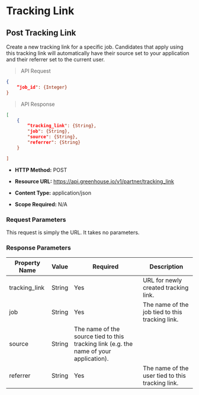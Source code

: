 # Tracking Link

## Post Tracking Link

Create a new tracking link for a specific job. Candidates that apply using this tracking link will automatically have their source set to your application and their referrer set to the current user.

> API Request

```json
{
	“job_id": {Integer}
}
```

> API Response

```json
[
	{ 
		“tracking_link": {String}, 
		"job": {String}, 
		"source": {String},
		"referrer": {String}
	}

]
```

* **HTTP Method:** POST

* **Resource URL:** https://api.greenhouse.io/v1/partner/tracking_link

* **Content Type:** application/json

* **Scope Required:** N/A


### Request Parameters

This request is simply the URL. It takes no parameters.


### Response Parameters


Property Name | Value | Required | Description
-------------- | -------------- | -------------- | -------------- 
tracking_link | String | Yes | URL for newly created tracking link.
job | String | Yes | The name of the job tied to this tracking link.
source | String | The name of the source tied to this tracking link (e.g. the name of your application).
referrer | String | Yes | The name of the user tied to this tracking link.